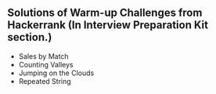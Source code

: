 Solutions of Warm-up Challenges from Hackerrank (In Interview Preparation Kit section.)
--
- Sales by Match
- Counting Valleys
- Jumping on the Clouds
- Repeated String
